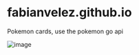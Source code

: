 # fabianvelez.github.io
Pokemon cards, use the pokemon go api


![image](https://github.com/Fabian3425/fabianvelez.github.io/assets/86579535/1d4b8a24-3204-4f47-ad01-69587efe7cf9)
